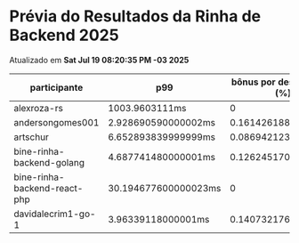 # Prévia do Resultados da Rinha de Backend 2025
Atualizado em **Sat Jul 19 08:20:35 PM -03 2025**


| participante | p99 | bônus por desempenho (%) | multa ($) | lucro |
| -- | -- | -- | -- | -- |
|	alexroza-rs	|	1003.9603111ms	|	0	|	0	|	187161.49000000002	|
|	andersongomes001	|	2.928690590000002ms	|	0.16142618819999996	|	110177.24550000756	|	255430.57812127637	|
|	artschur	|	6.652893839999999ms	|	0.08694212320000003	|	107739.8437499827	|	226851.5120181386	|
|	bine-rinha-backend-golang	|	4.687741480000001ms	|	0.1262451704	|	103429.90174998394	|	229391.31916677585	|
|	bine-rinha-backend-react-php	|	30.194677600000023ms	|	0	|	107502.2676000251	|	199647.0684000466	|
|	davidalecrim1-go-1	|	3.96339118000001ms	|	0.1407321763999998	|	0	|	337010.39677057345	|
